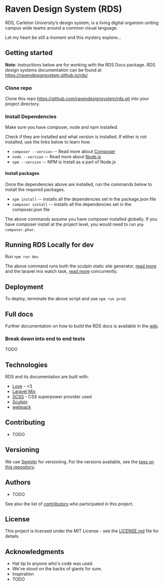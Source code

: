 # Raven Design System (RDS)

RDS, Carleton University’s design system, is a living digital organism uniting campus wide teams around a common visual language.

Let my heart be still a moment and this mystery explore...

## Getting started

**Note**: instructions below are for working with the RDS Docs package. RDS design systems documentation can be found at https://ravendesignsystem.github.io/rds/

### Clone repo

Clone this repo https://github.com/ravendesignsystem/rds.git into your project directory.

### Install Dependencies

Make sure you have composer, node and npm installed.

Check if they are installed and what version is installed. If either is not installed, use the links below to learn how.

* `composer --version` -- Read more about [Composer](https://getcomposer.org)
* `node --version` -- Read more about [Node.js](https://nodejs.org/en/)
* `npm --version` -- NPM is install as a part of Node.js

#### Install packages

Once the dependencies above are installed, run the commands below to install the required packages.

* `npm install` -- installs all the dependencies set in the package.json file
* `composer install` -- installs all the dependencies set in the composer.json file

The above commands assume you have composer installed globally. If you have composer install at the project level, you would need to run `php composer.phar`.

## Running RDS Locally for dev

Run `npm run dev`

The above command runs both the sculpin static site generator, [read more](https://sculpin.io) and the laravel mix watch task, [read more](https://laravel-mix.com) concurrently.

## Deployment

To deploy, terminate the above script and use `npm run prod`.

## Full docs
Further documentation on how to build the RDS docs is available in the [wiki](https://github.com/ravendesignsystem/rds/wiki/RDS-Docs).
### Break down into end to end tests

TODO

## Technologies

RDS and its documentation are built with:

- [Love](https://i.redd.it/qh713wbo4r8y.jpg) - <3
- [Laravel Mix](https://laravel-mix.com)
- [SCSS](https://sass-lang.com) - CSS superpower provider used
- [Sculpin](https://sculpin.io)
- [webpack](https://webpack.js.org)

## Contributing

- TODO

## Versioning

We use [SemVer](http://semver.org/) for versioning. For the versions available, see the [tags on this repository](https://github.com/your/project/tags).

## Authors

- TODO

See also the list of [contributors](https://github.com/your/project/contributors) who participated in this project.

## License

This project is licensed under the MIT License - see the [LICENSE.md](LICENSE.md) file for details

## Acknowledgments

- Hat tip to anyone who's code was used.
- We've stood on the backs of giants for sure.
- Inspiration
- TODO
